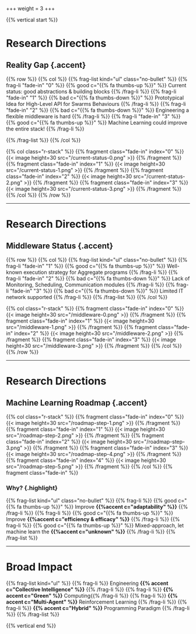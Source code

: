 +++
weight = 3
+++


{{% vertical start %}}

# Research Directions
## Reality Gap {.accent}

{{% row %}}
{{% col %}}
{{% frag-list kind="ul" class="no-bullet" %}}
{{% frag-li "fade-in" "0" %}} {{% good c="{{% fa thumbs-up %}}" %}} Current status: good abstractions & building blocks {{% /frag-li %}}
{{% frag-li "fade-in" "1" %}} {{% bad c="{{% fa thumbs-down %}}" %}} Prototypical Idea for High-Level API for Swarms Behaviours {{% /frag-li %}}
{{% frag-li "fade-in" "2" %}} {{% bad c="{{% fa thumbs-down %}}" %}} Engineering a flexible middleware is hard  {{% /frag-li %}}
{{% frag-li "fade-in" "3" %}} {{% good c="{{% fa thumbs-up %}}" %}} Machine Learning could improve the entire stack! {{% /frag-li %}}

{{% /frag-list %}}
{{% /col %}}

{{% col class="r-stack" %}}
{{% fragment class="fade-in" index="0" %}}
{{< image height=30 src="/current-status-0.png" >}} 
{{% /fragment %}}
{{% fragment class="fade-in" index="1" %}}
{{< image height=30 src="/current-status-1.png" >}} 
{{% /fragment %}}
{{% fragment class="fade-in" index="2" %}}
{{< image height=30 src="/current-status-2.png" >}} 
{{% /fragment %}}
{{% fragment class="fade-in" index="3" %}}
{{< image height=30 src="/current-status-3.png" >}} 
{{% /fragment %}}
{{% /col %}}
{{% /row %}}

---

# Research Directions
## Middleware Status {.accent}

{{% row %}}
{{% col %}}
{{% frag-list kind="ul" class="no-bullet" %}}
{{% frag-li "fade-in" "1" %}} {{% good c="{{% fa thumbs-up %}}" %}} Well-known execution strategy for Aggregate programs {{% /frag-li %}}
{{% frag-li "fade-in" "2" %}} {{% bad c="{{% fa thumbs-down %}}" %}} Lack of Monitoring, Scheduling, Communication modules {{% /frag-li %}}
{{% frag-li "fade-in" "3" %}} {{% bad c="{{% fa thumbs-down %}}" %}} Limited IT network supported {{% /frag-li %}}
{{% /frag-list %}}
{{% /col %}}

{{% col class="r-stack" %}}
{{% fragment class="fade-in" index="0" %}}
{{< image height=30 src="/middleware-0.png" >}} 
{{% /fragment %}}
{{% fragment class="fade-in" index="1" %}}
{{< image height=30 src="/middleware-1.png" >}} 
{{% /fragment %}}
{{% fragment class="fade-in" index="2" %}}
{{< image height=30 src="/middleware-2.png" >}} 
{{% /fragment %}}
{{% fragment class="fade-in" index="3" %}}
{{< image height=30 src="/middleware-3.png" >}} 
{{% /fragment %}}
{{% /col %}}
{{% /row %}}


---


# Research Directions
## Machine Learning Roadmap {.accent}

{{% col class="r-stack" %}}
{{% fragment class="fade-in" index="0" %}}
{{< image height=30 src="/roadmap-step-1.png" >}} 
{{% /fragment %}}
{{% fragment class="fade-in" index="1" %}}
{{< image height=30 src="/roadmap-step-2.png" >}} 
{{% /fragment %}}
{{% fragment class="fade-in" index="2" %}}
{{< image height=30 src="/roadmap-step-3.png" >}} 
{{% /fragment %}}
{{% fragment class="fade-in" index="3" %}}
{{< image height=30 src="/roadmap-step-4.png" >}} 
{{% /fragment %}}
{{% fragment class="fade-in" index="4" %}}
{{< image height=30 src="/roadmap-step-5.png" >}} 
{{% /fragment %}}
{{% /col %}}
{{% fragment class="fade-in" %}}
### Why? {.highlight}

{{% frag-list kind="ul" class="no-bullet" %}}
{{% frag-li %}} {{% good c="{{% fa thumbs-up %}}" %}} Improve **{{%accent c="adaptability" %}}**  {{% /frag-li %}}
{{% frag-li %}} {{% good c="{{% fa thumbs-up %}}" %}} Improve **{{%accent c="efficiency & efficacy" %}}** {{% /frag-li %}}
{{% frag-li %}} {{% good c="{{% fa thumbs-up %}}" %}} Mixed-approach, let machine learn the **{{%accent c="unknown" %}}** {{% /frag-li %}}
{{% /frag-list %}}


---

# Broad Impact

{{% frag-list kind="ul" %}}
{{% frag-li %}} Engineering **{{% accent c="Collective Intelligence" %}}** {{% /frag-li %}}
{{% frag-li %}} **{{% accent c="Green" %}}** Computing{{% /frag-li %}}
{{% frag-li %}} **{{% accent c="Multi-Agent" %}}** Reinforcement Learning {{% /frag-li %}}
{{% frag-li %}} **{{% accent c="Hybrid" %}}** Programming Paradigm {{% /frag-li %}}
{{% /frag-list %}}

{{% vertical end %}}
